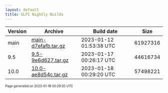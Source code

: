 ```yaml
---
layout: default
title: GLPI Nightly Builds
---
```


Version|Archive|Build date|Size
---|---|---|---
main|[main-d7efafb.tar.gz](main-d7efafb.tar.gz)|2023-01-12 01:53:38 UTC|61927316
9.5|[9.5-9e6d627.tar.gz](9.5-9e6d627.tar.gz)|2023-01-17 00:26:17 UTC|44616734
10.0|[10.0-ae8d54c.tar.gz](10.0-ae8d54c.tar.gz)|2023-01-18 00:29:20 UTC|57498221

<font size="1">Page generated on 2023-01-18 00:29:20 UTC</font>
